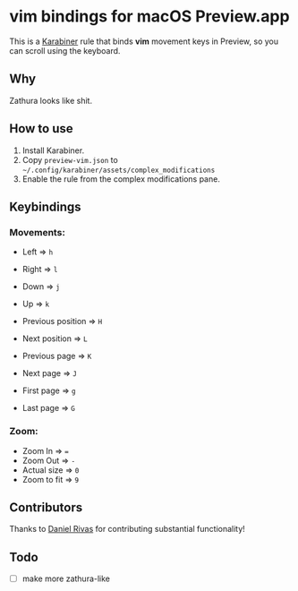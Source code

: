 # vim bindings for macOS Preview.app

This is a [Karabiner](https://karabiner-elements.pqrs.org) rule that binds **vim** movement keys in Preview, so you can scroll using the keyboard.

## Why

Zathura looks like shit.

## How to use

1. Install Karabiner.
2. Copy `preview-vim.json` to `~/.config/karabiner/assets/complex_modifications`
3. Enable the rule from the complex modifications pane.

## Keybindings

### Movements:

- Left => `h`
- Right => `l`
- Down => `j`
- Up => `k`

- Previous position => `H`
- Next position => `L`
- Previous page => `K`
- Next page => `J`

- First page => `g`
- Last page => `G`

### Zoom:

- Zoom In => `=`
- Zoom Out => `-`
- Actual size => `0`
- Zoom to fit => `9`

## Contributors

Thanks to [Daniel Rivas](https://github.com/DanielRivasMD) for contributing substantial functionality!

## Todo

- [ ] make more zathura-like
